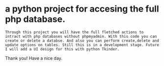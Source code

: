 #   a python project for accesing the full php database.

	Through this project you will have the full fletched actions to intract with php databases without phpmyadmin. With this code you can create or delete a databse. And also you can perform create,delete and update options on tables. Still this is in a development stage. Future I will add a UI design for this with python Tkinder.

Thank you! Have a nice day.
